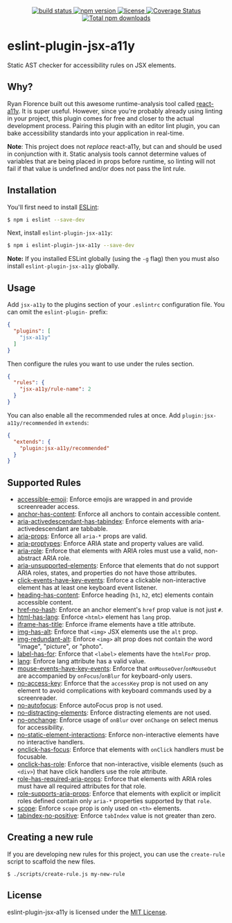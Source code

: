 <p align="center">
  <a href="https://travis-ci.org/evcohen/eslint-plugin-jsx-a11y">
    <img src="https://api.travis-ci.org/evcohen/eslint-plugin-jsx-a11y.svg?branch=master"
         alt="build status">
  </a>
  <a href="https://npmjs.org/package/eslint-plugin-jsx-a11y">
    <img src="https://img.shields.io/npm/v/eslint-plugin-jsx-a11y.svg"
         alt="npm version">
  </a>
  <a href="https://github.com/evcohen/eslint-plugin-jsx-a11y/blob/master/LICENSE.md">
    <img src="https://img.shields.io/npm/l/eslint-plugin-jsx-a11y.svg"
         alt="license">
  </a>
  <a href='https://coveralls.io/github/evcohen/eslint-plugin-jsx-a11y?branch=master'>
    <img src='https://coveralls.io/repos/github/evcohen/eslint-plugin-jsx-a11y/badge.svg?branch=master' alt='Coverage Status' />
  </a>
  <a href='https://npmjs.org/package/eslint-plugin-jsx-a11y'>
    <img src='https://img.shields.io/npm/dt/eslint-plugin-jsx-a11y.svg'
    alt='Total npm downloads' />
  </a>
</p>

# eslint-plugin-jsx-a11y

Static AST checker for accessibility rules on JSX elements.

## Why?
Ryan Florence built out this awesome runtime-analysis tool called [react-a11y](https://github.com/reactjs/react-a11y). It is super useful. However, since you're probably already using linting in your project, this plugin comes for free and closer to the actual development process. Pairing this plugin with an editor lint plugin, you can bake accessibility standards into your application in real-time.

**Note**: This project does not *replace* react-a11y, but can and should be used in conjunction with it. Static analysis tools cannot determine values of variables that are being placed in props before runtime, so linting will not fail if that value is undefined and/or does not pass the lint rule.

## Installation

You'll first need to install [ESLint](http://eslint.org):

```sh
$ npm i eslint --save-dev
```

Next, install `eslint-plugin-jsx-a11y`:

```sh
$ npm i eslint-plugin-jsx-a11y --save-dev
```

**Note:** If you installed ESLint globally (using the `-g` flag) then you must also install `eslint-plugin-jsx-a11y` globally.

## Usage

Add `jsx-a11y` to the plugins section of your `.eslintrc` configuration file. You can omit the `eslint-plugin-` prefix:

```json
{
  "plugins": [
    "jsx-a11y"
  ]
}
```


Then configure the rules you want to use under the rules section.

```json
{
  "rules": {
    "jsx-a11y/rule-name": 2
  }
}
```


You can also enable all the recommended rules at once. Add `plugin:jsx-a11y/recommended` in `extends`:

```json
{
  "extends": {
    "plugin:jsx-a11y/recommended"
  }
}
```


## Supported Rules

- [accessible-emoji](docs/rules/accessible-emoji): Enforce emojis are wrapped in <span> and provide screenreader access.
- [anchor-has-content](docs/rules/anchor-has-content.md): Enforce all anchors to contain accessible content.
- [aria-activedescendant-has-tabindex](docs/rules/aria-activedescendant-has-tabindex.md): Enforce elements with aria-activedescendant are tabbable.
- [aria-props](docs/rules/aria-props.md): Enforce all `aria-*` props are valid.
- [aria-proptypes](docs/rules/aria-proptypes.md): Enforce ARIA state and property values are valid.
- [aria-role](docs/rules/aria-role.md): Enforce that elements with ARIA roles must use a valid, non-abstract ARIA role.
- [aria-unsupported-elements](docs/rules/aria-unsupported-elements.md): Enforce that elements that do not support ARIA roles, states, and properties do not have those attributes.
- [click-events-have-key-events](docs/rules/click-events-have-key-events.md): Enforce a clickable non-interactive element has at least one keyboard event listener.
- [heading-has-content](docs/rules/heading-has-content.md): Enforce heading (`h1`, `h2`, etc) elements contain accessible content.
- [href-no-hash](docs/rules/href-no-hash.md): Enforce an anchor element's `href` prop value is not just `#`.
- [html-has-lang](docs/rules/html-has-lang.md): Enforce `<html>` element has `lang` prop.
- [iframe-has-title](docs/rules/iframe-has-title.md): Enforce iframe elements have a title attribute.
- [img-has-alt](docs/rules/img-has-alt.md): Enforce that `<img>` JSX elements use the `alt` prop.
- [img-redundant-alt](docs/rules/img-redundant-alt.md): Enforce `<img>` alt prop does not contain the word "image", "picture", or "photo".
- [label-has-for](docs/rules/label-has-for.md): Enforce that `<label>` elements have the `htmlFor` prop.
- [lang](docs/rules/lang.md): Enforce lang attribute has a valid value.
- [mouse-events-have-key-events](docs/rules/mouse-events-have-key-events.md): Enforce that `onMouseOver`/`onMouseOut` are accompanied by `onFocus`/`onBlur` for keyboard-only users.
- [no-access-key](docs/rules/no-access-key.md): Enforce that the `accessKey` prop is not used on any element to avoid complications with keyboard commands used by a screenreader.
- [no-autofocus](docs/rules/no-autofocus.md): Enforce autoFocus prop is not used.
- [no-distracting-elements](docs/rules/no-distracting-elements.md): Enforce distracting elements are not used.
- [no-onchange](docs/rules/no-onchange.md): Enforce usage of `onBlur` over `onChange` on select menus for accessibility.
- [no-static-element-interactions](docs/rules/no-static-element-interactions.md): Enforce non-interactive elements have no interactive handlers.
- [onclick-has-focus](docs/rules/onclick-has-focus.md): Enforce that elements with `onClick` handlers must be focusable.
- [onclick-has-role](docs/rules/onclick-has-role.md): Enforce that non-interactive, visible elements (such as `<div>`) that have click handlers use the role attribute.
- [role-has-required-aria-props](docs/rules/role-has-required-aria-props.md): Enforce that elements with ARIA roles must have all required attributes for that role.
- [role-supports-aria-props](docs/rules/role-supports-aria-props.md): Enforce that elements with explicit or implicit roles defined contain only `aria-*` properties supported by that `role`.
- [scope](docs/rules/scope.md): Enforce `scope` prop is only used on `<th>` elements.
- [tabindex-no-positive](docs/rules/tabindex-no-positive.md): Enforce `tabIndex` value is not greater than zero.

## Creating a new rule

If you are developing new rules for this project, you can use the `create-rule`
script to scaffold the new files.

```
$ ./scripts/create-rule.js my-new-rule
```

## License

eslint-plugin-jsx-a11y is licensed under the [MIT License](LICENSE.md).
